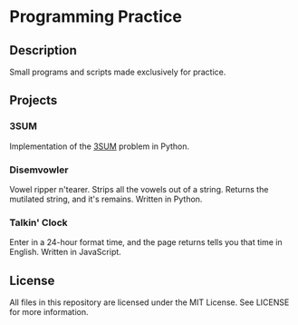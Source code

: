 # Programming Practice

## Description
Small programs and scripts made exclusively for practice.

## Projects
### 3SUM
Implementation of the [3SUM](https://en.wikipedia.org/wiki/3SUM) problem in 
Python.

### Disemvowler
Vowel ripper n'tearer. Strips all the vowels out of a string. Returns the
mutilated string, and it's remains. Written in Python.

### Talkin' Clock
Enter in a 24-hour format time, and the page returns tells you that time in
English. Written in JavaScript.

## License
All files in this repository are licensed under the MIT License. See LICENSE
for more information.

